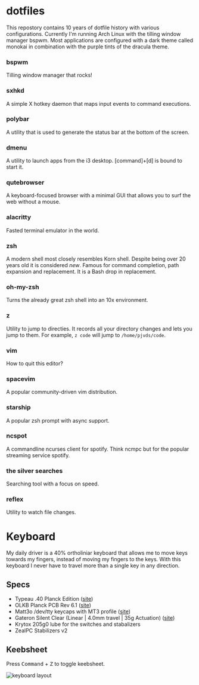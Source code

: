 # dotfiles

This repostory contains 10 years of dotfile history with various configurations. Currently I'm running Arch Linux with the tilling window manager bspwm. Most applications are configured with a dark theme called monokai in combination with the purple tints of the dracula theme.

### bspwm

Tilling window manager that rocks!

### sxhkd

A simple X hotkey daemon that maps input events to command executions.

### polybar

A utility that is used to generate the status bar at the bottom of the screen.

### dmenu

A utility to launch apps from the i3 desktop. [command]+[d] is bound to start it.

### qutebrowser

A keyboard-focused browser with a minimal GUI that allows you to surf the web without a mouse.

### alacritty

Fasted terminal emulator in the world.

### zsh

A modern shell most closely resembles Korn shell. Despite being over 20 years old it is considered _new_. Famous for command completion, path expansion and replacement. It is a Bash drop in replacement.

### oh-my-zsh

Turns the already great zsh shell into an 10x environment.

### z

Utility to jump to directies. It records all your directory changes and lets you jump to them. For example, `z code` will jump to `/home/pjvds/code`.

### vim

How to quit this editor?

### spacevim

A popular community-driven vim distribution.

### starship

A popular zsh prompt with async support.

### ncspot

A commandline ncurses client for spotify. Think ncmpc but for the popular streaming service spotify.

### the silver searches

Searching tool with a focus on speed.

### reflex

Utility to watch file changes.

# Keyboard

My daily driver is a 40% ortholiniar keyboard that allows me to move keys towards my fingers, instead of moving my fingers to the keys. With this keyboard I never have to travel more than a single key in any direction.

## Specs

* Typeau .40 Planck Edition ([site](https://typeau.com/posts/typeau-40-planck-edition-update))
* OLKB Planck PCB Rev 6.1 ([site](https://olkb.com/products/planck-pcb))
* Matt3o /dev/tty keycaps with MT3 profile ([site](https://matt3o.com/about-mt3-profile-and-devtty-set/))
* Gateron Silent Clear (Linear | 4.0mm travel | 35g Actuation) ([site](https://candykeys.com/product/gateron-silent-clear))
* Krytox 205g0 lube for the switches and stabalizers 
* ZealPC Stabilizers v2

## Keebsheet

Press <kbd>Command</kbd> + <kbd>Z</kbd> to toggle keebsheet.

![keyboard layout](https://github.com/pjvds/dotfiles/raw/master/qmk/keyboard-layout.png)

